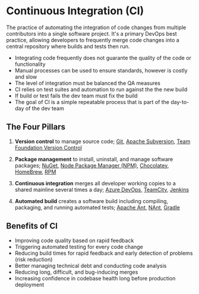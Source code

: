 # Continuous Integration (CI)

The practice of automating the integration of code changes from multiple contributors into a single software project. It's a primary DevOps best practice, allowing developers to frequently merge code changes into a central repository where builds and tests then run.

- Integrating code frequently does not guarante the quality of the code or functionality
- Manual processes can be used to ensure standards, however is costly and slow
- The level of integration must be balanced the QA measures
- CI relies on test suites and automation to run against the the new build
- If build or test fails the dev team must fix the build
- The goal of CI is a simple repeatable process that is part of the day-to-day of the dev team

## The Four Pillars
1. **Version control** to manage source code; [Git](https://git-scm.com/),  [Apache Subversion](https://subversion.apache.org/), [Team Foundation Version Control](https://docs.microsoft.com/en-us/azure/devops/repos/tfvc/what-is-tfvc?view=azure-devops&viewFallbackFrom=vsts)

2. **Package management** to install, uninstall, and manage software packages; [NuGet](https://www.nuget.org/), [Node Package Manager (NPM)](https://www.npmjs.com/), [Chocolatey](https://chocolatey.org/), [HomeBrew](https://brew.sh/), [RPM](http://rpm.org/)
   
3. **Continuous integration** merges all developer working copies to a shared mainline several times a day; [Azure DevOps](https://azure.microsoft.com/en-us/services/devops/), [TeamCity](https://www.jetbrains.com/teamcity/), [Jenkins](https://www.jenkins.io/)

4. **Automated build** creates a software build including compiling, packaging, and running automated tests; [Apache Ant](https://ant.apache.org/), [NAnt](http://nant.sourceforge.net/), [Gradle](https://gradle.org/)

## Benefits of CI
- Improving code quality based on rapid feedback
- Triggering automated testing for every code change
- Reducing build times for rapid feedback and early detection of problems (risk reduction)
- Better managing technical debt and conducting code analysis
- Reducing long, difficult, and bug-inducing merges
- Increasing confidence in codebase health long before production deployment
